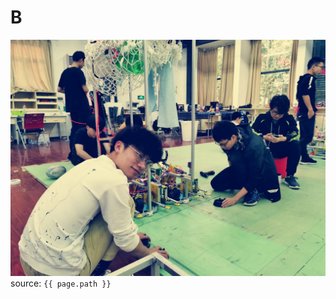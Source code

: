 <!--
 * @Descripttion: 
 * @version: 第一版
 * @Author: 叮咚蛋
 * @Date: 2021-01-19 21:49:45
 * @LastEditors: 叮咚蛋
 * @LastEditTime: 2021-01-19 22:09:06
 * @FilePath: \rundocs-jekyll-rtd-theme-e897694\test_long\folder1\folder2\file3.md
-->
# B


![PID](../../../md_pictures/u.jpg)
source: `{{ page.path }}`
